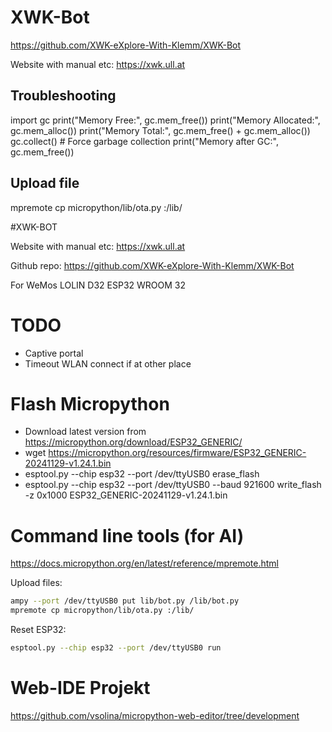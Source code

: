 # XWK-Bot

https://github.com/XWK-eXplore-With-Klemm/XWK-Bot

Website with manual etc: https://xwk.ull.at


## Troubleshooting

import gc
print("Memory Free:", gc.mem_free())
print("Memory Allocated:", gc.mem_alloc())
print("Memory Total:", gc.mem_free() + gc.mem_alloc())
gc.collect()  # Force garbage collection
print("Memory after GC:", gc.mem_free())


## Upload file

 mpremote cp micropython/lib/ota.py :/lib/


 #XWK-BOT 

Website with manual etc: https://xwk.ull.at

Github repo: https://github.com/XWK-eXplore-With-Klemm/XWK-Bot

For WeMos LOLIN D32 ESP32 WROOM 32

# TODO
- Captive portal
- Timeout WLAN connect if at other place

# Flash Micropython

- Download latest version from https://micropython.org/download/ESP32_GENERIC/
- wget https://micropython.org/resources/firmware/ESP32_GENERIC-20241129-v1.24.1.bin
- esptool.py --chip esp32 --port /dev/ttyUSB0 erase_flash
- esptool.py --chip esp32 --port /dev/ttyUSB0 --baud 921600 write_flash -z 0x1000 ESP32_GENERIC-20241129-v1.24.1.bin


# Command line tools (for AI)

https://docs.micropython.org/en/latest/reference/mpremote.html

Upload files:
```bash
ampy --port /dev/ttyUSB0 put lib/bot.py /lib/bot.py
mpremote cp micropython/lib/ota.py :/lib/
```

Reset ESP32:
```bash
esptool.py --chip esp32 --port /dev/ttyUSB0 run
```

# Web-IDE Projekt
https://github.com/vsolina/micropython-web-editor/tree/development
